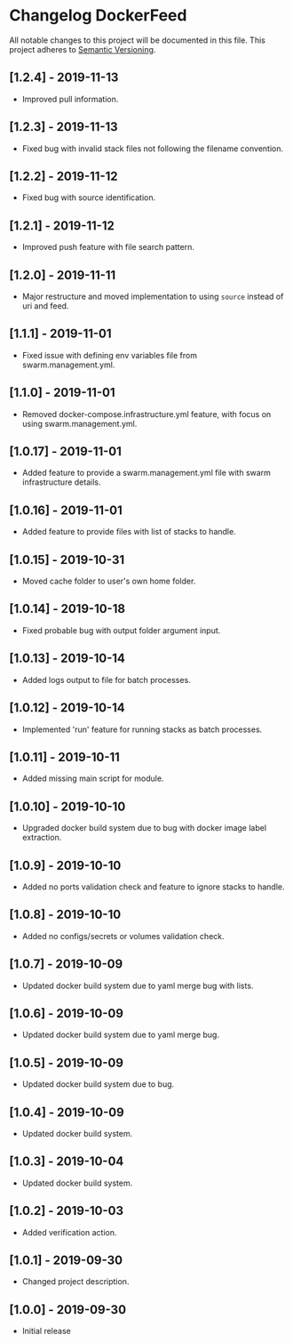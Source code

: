 # Changelog DockerFeed
All notable changes to this project will be documented in this file.
This project adheres to [Semantic Versioning](http://semver.org/).

<!-- the topmost header version must be set manually in the VERSION file -->
## [1.2.4] - 2019-11-13
- Improved pull information.

## [1.2.3] - 2019-11-13
- Fixed bug with invalid stack files not following the filename convention.

## [1.2.2] - 2019-11-12
- Fixed bug with source identification.

## [1.2.1] - 2019-11-12
- Improved push feature with file search pattern.

## [1.2.0] - 2019-11-11
- Major restructure and moved implementation to using `source` instead of uri and feed.

## [1.1.1] - 2019-11-01
- Fixed issue with defining env variables file from swarm.management.yml.

## [1.1.0] - 2019-11-01
- Removed docker-compose.infrastructure.yml feature, with focus on using swarm.management.yml.

## [1.0.17] - 2019-11-01
- Added feature to provide a swarm.management.yml file with swarm infrastructure details.

## [1.0.16] - 2019-11-01
- Added feature to provide files with list of stacks to handle.

## [1.0.15] - 2019-10-31
- Moved cache folder to user's own home folder.

## [1.0.14] - 2019-10-18
- Fixed probable bug with output folder argument input.

## [1.0.13] - 2019-10-14
- Added logs output to file for batch processes.

## [1.0.12] - 2019-10-14
- Implemented 'run' feature for running stacks as batch processes.

## [1.0.11] - 2019-10-11
- Added missing main script for module.

## [1.0.10] - 2019-10-10
- Upgraded docker build system due to bug with docker image label extraction.

## [1.0.9] - 2019-10-10
- Added no ports validation check and feature to ignore stacks to handle.

## [1.0.8] - 2019-10-10
- Added no configs/secrets or volumes validation check.

## [1.0.7] - 2019-10-09
- Updated docker build system due to yaml merge bug with lists.

## [1.0.6] - 2019-10-09
- Updated docker build system due to yaml merge bug.

## [1.0.5] - 2019-10-09
- Updated docker build system due to bug.

## [1.0.4] - 2019-10-09
- Updated docker build system.

## [1.0.3] - 2019-10-04
- Updated docker build system.

## [1.0.2] - 2019-10-03
- Added verification action.

## [1.0.1] - 2019-09-30
- Changed project description.

## [1.0.0] - 2019-09-30
- Initial release
